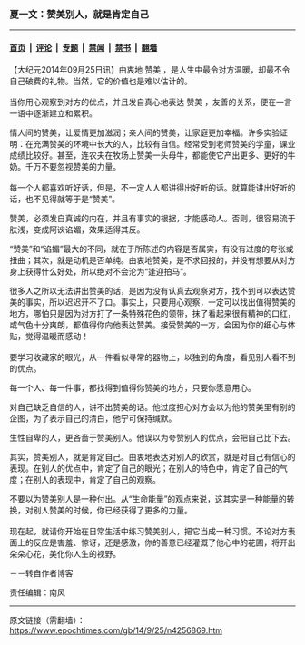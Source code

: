 ### 夏一文：赞美别人，就是肯定自己

---

#### [首页](../../../..?n4256869) &nbsp;|&nbsp; [评论](../../../../../epoch-comment?n4256869) &nbsp;|&nbsp; [专题](../../../../../epoch-special?n4256869) &nbsp;|&nbsp; [禁闻](../../../../../epoch-news?n4256869) &nbsp;|&nbsp; [禁书](../../../../../books?n4256869) &nbsp;|&nbsp; [翻墙](https://github.com/gfw-breaker/nogfw/blob/master/README.md?n4256869)


<div class="post_content" id="artbody" itemprop="articleBody">
 <!-- article content begin -->
 <p>
  【大纪元2014年09月25日讯】由衷地
  <ok href="https://www.epochtimes.com/gb/tag/%E8%B5%9E%E7%BE%8E.html">
   赞美
  </ok>
  ，是人生中最令对方温暖，却最不令自己破费的礼物。当然，它的价值也是难以估计的。
  <br/>
  <br/>
  当你用心观察到对方的优点，并且发自真心地表达
  <ok href="https://www.epochtimes.com/gb/tag/%E8%B5%9E%E7%BE%8E.html">
   赞美
  </ok>
  ，友善的关系，便在一言一语中逐渐建立和累积。
 </p>
 <p>
  情人间的赞美，让爱情更加滋润；亲人间的赞美，让家庭更加幸福。许多实验证明：在充满赞美的环境中长大的人，比较有自信。经常受到老师赞美的学童，课业成绩比较好。甚至，连农夫在牧场上赞美一头母牛，都能使它产出更多、更好的牛奶。千万不要忽视赞美的力量。
  <br/>
  <br/>
  每一个人都喜欢听好话，但是，不一定人人都讲得出好听的话。就算能讲出好听的话，也不见得就等于是“赞美”。
 </p>
 <p>
  赞美，必须发自真诚的内在，并且有事实的根据，才能感动人。否则，很容易流于肤浅，变成阿谀谄媚，效果适得其反。
 </p>
 <p>
  “赞美”和“谄媚”最大的不同，就在于所陈述的内容是否属实，有没有过度的夸张或扭曲；其次，就是动机是否单纯。由衷地赞美，是不求回报的，并没有想要从对方身上获得什么好处，所以绝对不会沦为“逢迎拍马”。
 </p>
 <p>
  很多人之所以无法讲出赞美的话，是因为没有认真去观察对方，找不到可以表达赞美的事实，所以迟迟开不了口。事实上，只要用心观察，一定可以找出值得赞美的地方，哪怕只是因为对方打了一条特殊花色的领带，抹了看起来很有精神的口红，或气色十分爽朗，都值得你向他表达赞美。接受赞美的一方，会因为你的细心与体贴，觉得温暖而感动！
  <br/>
  <br/>
  要学习收藏家的眼光，从一件看似寻常的器物上，以独到的角度，看见别人看不到的优点。
 </p>
 <p>
  每一个人、每一件事，都找得到值得你赞美的地方，只要你愿意用心。
 </p>
 <p>
  对自己缺乏自信的人，讲不出赞美的话。他过度担心对方会以为他的赞美里有别的企图，为了表示自己的清白，他宁可保持缄默。
 </p>
 <p>
  生性自卑的人，更吝啬于赞美别人。他误以为夸赞别人的优点，会把自己比下去。
 </p>
 <p>
  其实，赞美别人，就是肯定自己。由衷地表达对别人的欣赏，就是对自己有信心的表现。在别人的优点中，肯定了自己的眼光；在别人的特色中，肯定了自己的气度；在别人的表现中，肯定了自己的观察。
 </p>
 <p>
  不要以为赞美别人是一种付出。从“生命能量”的观点来说，这其实是一种能量的转换，对别人赞美的时候，你已经获得了更多的力量。
  <br/>
  <br/>
  现在起，就请你开始在日常生活中练习赞美别人，把它当成一种习惯。不论对方表面上的反应是害羞、惊讶，还是感激，你的善意已经灌溉了他心中的花圃，将开出朵朵心花，美化你人生的视野。
 </p>
 <p>
  －－转自作者博客
 </p>
 <p>
  责任编辑：南风
 </p>
 <!-- article content end -->
 <div id="below_article_ad">
 </div>
</div>


---

原文链接（需翻墙）：https://www.epochtimes.com/gb/14/9/25/n4256869.htm